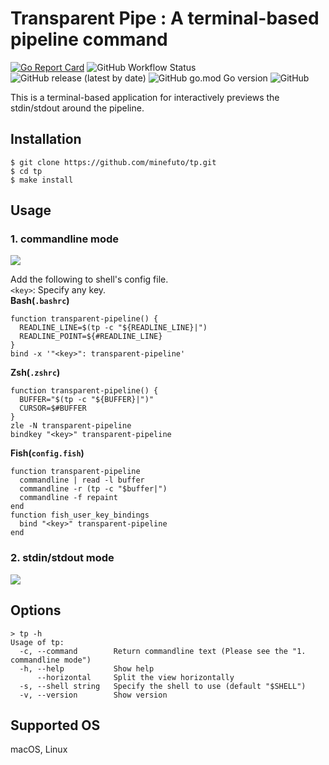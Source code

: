 # Transparent Pipe : A terminal-based pipeline command
[![Go Report Card](https://goreportcard.com/badge/github.com/minefuto/tp)](https://goreportcard.com/report/github.com/minefuto/tp)
![GitHub Workflow Status](https://img.shields.io/github/workflow/status/minefuto/tp/build)
![GitHub release (latest by date)](https://img.shields.io/github/v/release/minefuto/tp)
![GitHub go.mod Go version](https://img.shields.io/github/go-mod/go-version/minefuto/tp)
![GitHub](https://img.shields.io/github/license/minefuto/tp)

This is a terminal-based application for interactively previews the stdin/stdout around the pipeline.

## Installation
```
$ git clone https://github.com/minefuto/tp.git
$ cd tp
$ make install
```

## Usage
### 1. commandline mode  
<img src="https://github.com/minefuto/tp/blob/main/gif/mode1.gif">

Add the following to shell's config file.  
`<key>`: Specify any key.  
**Bash(`.bashrc`)**
```
function transparent-pipeline() {
  READLINE_LINE=$(tp -c "${READLINE_LINE}|")
  READLINE_POINT=${#READLINE_LINE}
}
bind -x '"<key>": transparent-pipeline'
```
**Zsh(`.zshrc`)**
```
function transparent-pipeline() {
  BUFFER="$(tp -c "${BUFFER}|")"
  CURSOR=$#BUFFER
}
zle -N transparent-pipeline
bindkey "<key>" transparent-pipeline
```
**Fish(`config.fish`)**
```
function transparent-pipeline
  commandline | read -l buffer
  commandline -r (tp -c "$buffer|")
  commandline -f repaint
end
function fish_user_key_bindings
  bind "<key>" transparent-pipeline
end
```

### 2. stdin/stdout mode  
<img src="https://github.com/minefuto/tp/blob/main/gif/mode2.gif">

## Options
```
> tp -h
Usage of tp:
  -c, --command        Return commandline text (Please see the "1. commandline mode")
  -h, --help           Show help
      --horizontal     Split the view horizontally
  -s, --shell string   Specify the shell to use (default "$SHELL")
  -v, --version        Show version
```

## Supported OS
macOS, Linux
